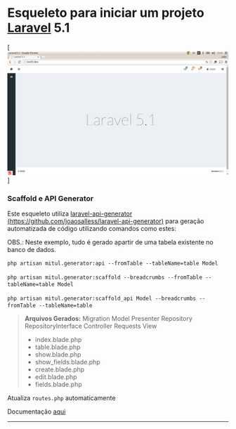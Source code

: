 Esqueleto para iniciar um projeto [Laravel](http://laravel.com/) 5.1
====================================

[![](https://raw.githubusercontent.com/joaosalless/l5-start/master/public/img/screenshot.png)]

### Scaffold e API Generator
Este esqueleto utiliza [laravel-api-generator (https://github.com/joaosalless/laravel-api-generator)](https://github.com/joaosalless/laravel-api-generator) para geração automatizada de código utilizando comandos como estes:

OBS.: Neste exemplo, tudo é gerado apartir de uma tabela existente no banco de dados.
```
php artisan mitul.generator:api --fromTable --tableName=table Model

php artisan mitul.generator:scaffold --breadcrumbs --fromTable --tableName=table Model

php artisan mitul.generator:scaffold_api Model --breadcrumbs --fromTable --tableName=table
```

> **Arquivos Gerados:**
> Migration
> Model
> Presenter
> Repository
> RepositoryInterface
> Controller
> Requests
> View
> - index.blade.php
> - table.blade.php
> - show.blade.php
> - show_fields.blade.php
> - create.blade.php
> - edit.blade.php
> - fields.blade.php

Atualiza `routes.php` automaticamente

Documentação [aqui](https://github.com/joaosalless/laravel-api-generator)

----------